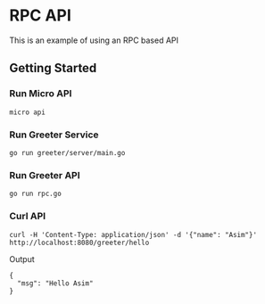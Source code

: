 # RPC API

This is an example of using an RPC based API

## Getting Started

### Run Micro API

```shell
micro api
```

### Run Greeter Service

```shell
go run greeter/server/main.go
```

### Run Greeter API

```shell
go run rpc.go
```

### Curl API

```shell
curl -H 'Content-Type: application/json' -d '{"name": "Asim"}' http://localhost:8080/greeter/hello
```

Output

```
{
  "msg": "Hello Asim"
}
```
